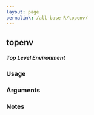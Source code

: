 ```yaml
---
layout: page
permalink: /all-base-R/topenv/
---
```


## __topenv__

#### _Top Level Environment_

### Usage

### Arguments

### Notes
